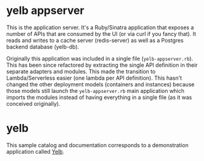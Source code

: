 # yelb appserver

This is the application server. It's a Ruby/Sinatra application that exposes a number of APIs that are consumed by the UI (or via curl if you fancy that). It reads and writes to a cache server (redis-server) as well as a Postgres backend database (yelb-db).

Originally this application was included in a single file (`yelb-appserver.rb`). This has been since refactored by extracting the single API definition in their separate adapters and modules. This made the transition to Lambda/Serverless easier (one lambda per API definition). This hasn't changed the other deployment models (containers and instances) because those models still launch the `yelb-appserver.rb` main application which imports the modules instead of having everything in a single file (as it was conceived originally).

# yelb

This sample catalog and documentation corresponds to a demonstration application called [Yelb](https://github.com/mreferre/yelb).